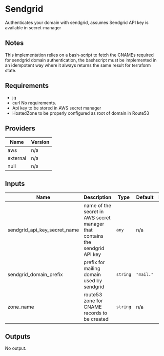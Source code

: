 # Sendgrid

Authenticates your domain with sendgrid, assumes Sendgrid API key is available in secret-manager

## Notes
This implementation relies on a bash-script to fetch the CNAMEs required for sendgrid domain authentication, the bashscript must be implemented in an idempotent way where it always returns the same result for terraform state.

<!-- BEGINNING OF PRE-COMMIT-TERRAFORM DOCS HOOK -->
## Requirements
- jq
- curl	No requirements.
- Api key to be stored in AWS secret manager
- HostedZone to be properly configured as root of domain in Route53

## Providers

| Name | Version |
|------|---------|
| aws | n/a |
| external | n/a |
| null | n/a |

## Inputs

| Name | Description | Type | Default | Required |
|------|-------------|------|---------|:--------:|
| sendgrid\_api\_key\_secret\_name | name of the secret in AWS secret manager that contains the sendgrid API key | `any` | n/a | yes |
| sendgrid\_domain\_prefix | prefix for mailing domain used by sendgrid | `string` | `"mail."` | no |
| zone\_name | route53 zone for CNAME records to be created | `string` | n/a | yes |

## Outputs

No output.

<!-- END OF PRE-COMMIT-TERRAFORM DOCS HOOK -->
